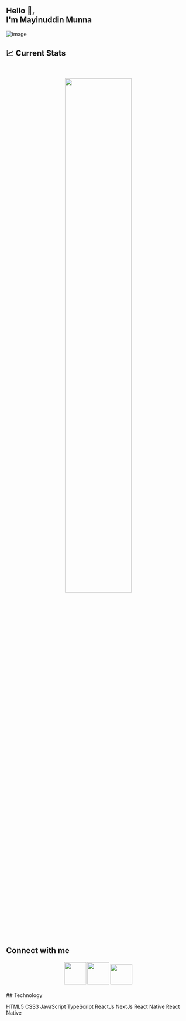 <h2>Hello 👋, <br/> I'm Mayinuddin Munna</h2>

![image](https://github.com/mayinuddin-munna/mayinuddin-munna/assets/48505306/7d205d04-1eaf-477c-9a78-206788eb5439)

## :chart_with_upwards_trend: Current Stats

<br />
<p align="center">
  <img width="60%" src="https://github-readme-streak-stats.herokuapp.com?user=mayinuddin-munna&theme=react&hide_border=true&background=0D1117&stroke=0D1117&fire=FF1CF7&sideLabels=00F0FF&currStreakNum=FF1CF7&ring=FF1CF7&currStreakLabel=FF1CF7&sideNums=00F0FF" />
</p>

## Connect with me
<h4 align="center" display="flex">
  <a href="https://join.skype.com/invite/Q1ajR6vuVWYD"><img width="60" height="60" src="https://www.freeiconspng.com/uploads/skype-icon-3.png"/ ></a>
  <a href="https://www.linkedin.com/in/mayinuddin-munna"><img width="60" height="60" src="https://pngimg.com/uploads/linkedIn/linkedIn_PNG24.png"/ ></a>
  <a href="https://www.facebook.com/profile.php?id=100073611545089"><img width="60" height="55" src="http://pngimg.com/uploads/facebook_logos/facebook_logos_PNG19748.png"/></a>
</h4>
## Technology
<p>
   <span padding= "5px 10px" border= "1px solid gray">HTML5</span> <span>CSS3</span> <span>JavaScript</span> <span>TypeScript</span> <span>ReactJs</span> <span>NextJs</span> <span>React Native</span> <span>React Native</span>
</p>

